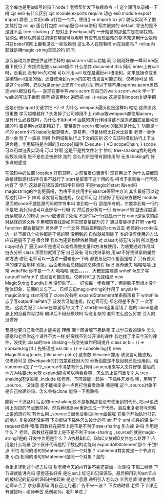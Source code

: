 这个库也是用js编写的吗？node
1
老师帮忙发下依赖命令
+1
这个课可以录播一下吗
cjs es6 有什么区别
cjs module.exports require 动态
es6 module export import  静态
上次用rollup打包一个库，使用() => import('xx.js') 貌似实现不了懒加载打包
rollup 适合打包库
rollup配合lerna使用   写库很爽的
default 导出的是不是就不会 tree-shaking 了
想对比下webpack的
一开始装的那些库是在哪找的。官网么
老师以前讲过的课在哪里可以看呀
有没有发现最难的是不知道用什么依赖
只在babel官网上面看见过一些依赖包
这么多人在观看吗
\n在后面吗？
rollup内部就是用magic-string实现的吗
同问



怎么自动为参数提供这种注释的 @param vs默认功能
同问
刚刚好像一瞬间
ide配置下就行了
有插件配置
vscode插件
什么插件
document this
同问
enter上有call吗，没看到
没有this的时候 可以不用call
现在是遍历ast语法树，如果是操作或者是编辑ast语法的话，还要使用到types的库吧
该发言可能违规，仅老师可见
熬，是这个call啊，还以为是enter上还有个call方法
所以干嘛不用esprima  acorn居然连walk都没有吗---
是现在要手写walk    acorn有自己的walk
acorn-walk
学一下walk的写法不香麽
强啊
应该用for 遍历把
val  -》 value
这是识别import关键字把



这是识别import关键字把
+2 -2
为什么
webpack遍历也是这样吗
哈哈
这种思路很重要
学习越难越好？头发掉了公司却用不上
rollup跟webpack都使用acorn，是有什么必要性吗，为什么不用babel
函数的执行作用域链不是浏览器底层自动创建的吗
要是用var就更精彩了，变量提升
acorn 和babel的区别是什么？
功能是一样的
acorn小巧
babel功能更强大，更易用，但是体积比较大比较重
老师一会休息一会 憋了一波尿
同问
作用域和执行上下文的区别
这个应该叫模拟执行上下文更合适，作用域链是内部的[[scope]]属性
Execute={
    VO
    scopeChain;
}
scope可以用单链表实现吗 可以
妙啊
这是不是找文件名字
妙哇
tree-shaking找的是啥
函数没调用 是不是也会被删除 是的
怎么判断是带有副作用的 无法shaking的
好多课的感觉



在源码中的位置
location
好前卫啊，之前留着位置索引 现在用上了
为什么要截取   直接读取源代码字符串不就行了
start是留着干这个用的吗
相当于拿到每一行代码内容了
专门
这就是在读取源代码字符串呀
不是magic的start 和end吗
magicstring的性能更高吗，为啥不直接用字符串slice等原生方法
其实最好可以边写边打印一下
辣鸡
该发言可能违规，仅老师可见
封装好了用起来方便吧
module里面的code不就是源代码的字符串吗
拿到每一行
那是所有的，你要拿到每一行的
不是吧   我代码也可以全部写一行呀
对 然后要分析每一行 有import的 就去深度遍历读取导入的模块
parse应该做了处理
不是你写一行就显示一行
code是读取的绝对路径的源文件
作用域链查找是如何实现变量提升的？
通过变量标识符呀   var和function  都会被提升
另外弄了一个文件 然后把用到的copy过去
老师的vscode左边一排下面几个插件都是干嘛的啊
没用到的 自然就被删除了
类的没有使用的方法应该是删不了吧
很合理
我以为还要构建依赖图呢
对 class内部无法分割 所以整体copy过去了
遍历ast不是也可以查找哪些变量和方法被使用，为啥要通过作用域链去分析
class 里面的就狠了呀
自己没有 可以找继承的  用ast不好找继承的属性和方法
递归
老师可以一边讲一遍输出一下吗
都要忘记每个里面是啥了
只有姜大神的课才会那样
别急，后面老师会总结回顾总体流程
标记
逐渐迷失
哈哈哈哈
正常
writeFile
你不是一个人
哈哈哈
我去。。。。。
大概思路理清
writeFile忘了写outputFilePath了
该发言可能违规，仅老师可见
光速结局
new MagicString.Bundle() 咋没印象了。。。
好像每一步看懂了，但是脑子里根本没个整体印象，前面的又忘了。。
已经忘记magic-string的作用了
anysis中magicString.start写错了
clone没有呢
expandStatement单条那再看下
writeFile忘了写outputFilePath了
该发言可能违规，仅老师可见
都忘得差不多了
一次写完。
这功力服了
clone在哪里写的
太牛了
start和end这里写错了
是的
clone是谁身上的没看你写过啊
 编译后不用分模块吗
写点复杂的
老师怎么这么厉害
引入的没做呀





我感觉要自己看代码才能劣迹
理解
画个图讲解下思路呢
正式学员看的课件  怎么感觉和老师你这个课件不大一样
好像找不到公开课的课件
我也找了半天今天的课件，没找到
class的tree shaking一般会先做作用域提升
class a{
  b = () => console.log(1)
}
先处理成
var $a$b = () => console.log(1)
new MagicString(code, {filename: path})
 这参数 filename 撒用
该发言可能违规，仅老师可见
跟webpack的打包差距还挺大的
分析函数是不是目前还没没用到，给statement加了一个_source不清楚有什么作用
source用来写入文件好像
最后的地方为啥要clone呀
expand那块可以再看看嘛，怎么防止语句重复引入
tree-shaking还没搞呢
_include
张老师，下回课能一起讲一下插件开发吗
噢，用到了_source， 没注意
能不能搞复杂一点再打包看看效果
噢是哦
这个_source对象不是自己构建的吗，怎么会有clone
能将一下思路吗



能将一下思路吗
后面的treeshaking是不是根据那些没有使用到的代码,
 把ast语法树上对应的节点删除掉，然后再根据ast重新生成一下代码，最后重复老师今天晚上讲的流程呢
有什么用
_source:{}里也没看见clone函数呢
在看下开始执行打包的地方
复杂的还没讲吧
下次能讲下插件怎么设计的吗
sir 开个 umi 插件的课 讲个request插件 嘿嘿
函数挂在原型上是不是不利于tree-sharing
引入库 讲吗
作用是什么？
老师，函数挂在原型上是不是不利于tree-sharing
_source的就是magic-string?是的
开发中作用是什么？
A依赖B和C，B和C又依赖D文件怎么处理？
应用是什么场景
那个展开代码是打平数组的功能吗
expandAllStatement那个
干到1点
不怕
相同的语句的statement是同一个对象？
statement其实就是一个节点对象
小白:相同的语句的statement是同一个对象？是的





会重复读到这个标志位吗
张老师今天的内容讲不完还要加一次课吗 下周二继续
下节课就能讲完吗
感觉还有好多
是在ast上标记和记录源码，最后把用到的ast节点的被标记的记录的源码拼接起来 是这个意思
递归引入怎么办
辛苦老师
谢谢老师老师辛苦了
求分享源码  再自己走几遍
广告不来一波？
下次啥时候
老师
下节课还有链接吗~
老师辛苦
感谢老师，老师辛苦了


